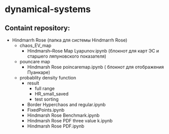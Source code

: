 # dynamical-systems

## Containt repository:
 * Hindmarrh Rose (папка для системы Hindmarrh Rose)
   * chaos_EV_map 
     * Hindmarsh–Rose Map Lyapunov.ipynb (блокнот для карт ЭС и старшего ляпуновского показателя)
   * pouncare map 
     * Hindmarsh Rose poincaremap.ipynb ( блокнот для отображения Пуанкаре)
   * probablity density function
     * result
       * full range
       * HR_small_saved
       * test sorting
     * Border Hyperchaos and regular.ipynb
     * FixedPoints.ipynb
     * Hindmarsh Rose Benchmark.ipynb
     * Hindmarsh Rose PDF three value k.ipynb
     * Hindmarsh Rose PDF.ipynb
    
